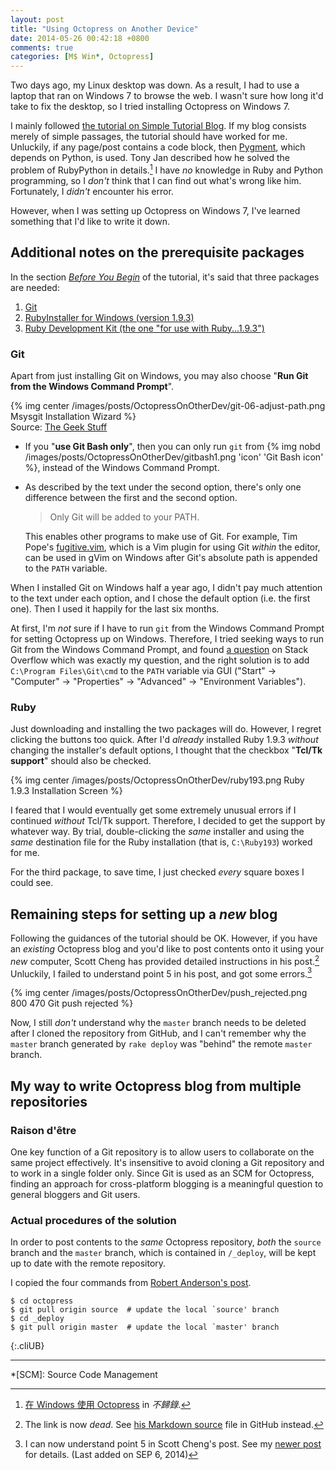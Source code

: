 ```yaml
---
layout: post
title: "Using Octopress on Another Device"
date: 2014-05-26 00:42:18 +0800
comments: true
categories: [M$ Win*, Octopress]
---
```


Two days ago, my Linux desktop was down.  As a result, I had to use a
laptop that ran on Windows 7 to browse the web.  I wasn't sure how
long it'd take to fix the desktop, so I tried installing Octopress on
Windows 7.

I mainly followed [the tutorial on Simple Tutorial Blog][tut1].  If my
blog consists merely of simple passages, the tutorial should have
worked for me.  Unluckily, if any page/post contains a code block,
then [Pygment][pygment], which depends on Python, is used.  Tony Jan
described how he solved the problem of RubyPython in details.[^1]  I
have *no* knowledge in Ruby and Python programming, so I *don't* think
that I can find out what's wrong like him.  Fortunately, I *didn't*
encounter his error.

However, when I was setting up Octopress on Windows 7, I've learned
something that I'd like to write it down.

<!-- more -->

Additional notes on the prerequisite packages
---

In the section [*Before You Begin*][tut1_prereq] of the tutorial, it's
said that three packages are needed:

1. [Git][git]
2. [RubyInstaller for Windows (version 1.9.3)][ruby193] 
3. [Ruby Development Kit (the one "for use with Ruby...1.9.3")][rdk]

### Git

Apart from just installing Git on Windows, you may also choose
"**Run Git from the Windows Command Prompt**".

{% img center /images/posts/OctopressOnOtherDev/git-06-adjust-path.png Msysgit Installation Wizard %}  
Source: [The Geek Stuff][msysgit_install_wizard]

- If you "**use Git Bash only**", then you can only run `git` from
    {% img nobd /images/posts/OctopressOnOtherDev/gitbash1.png 'icon' 'Git Bash icon' %},
    instead of the Windows Command Prompt.

- As described by the text under the second option, there's only one
    difference between the first and the second option.

    > Only Git will be added to your PATH.

    This enables other programs to make use of Git.  For example, Tim
    Pope's [fugitive.vim], which is a Vim plugin for using Git
    *within* the editor, can be used in gVim on Windows after Git's
    absolute path is appended to the `PATH` variable.

When I installed Git on Windows half a year ago, I didn't pay much
attention to the text under each option, and I chose the default
option (i.e. the first one).  Then I used it happily for the last six
months.

At first, I'm *not* sure if I have to run `git` from the Windows
Command Prompt for setting Octopress up on Windows.  Therefore, I
tried seeking ways to run Git from the Windows Command Prompt, and
found [a question][stackoverflow_11720945] on Stack Overflow which
was exactly my question, and the right solution is to add `C:\Program
Files\Git\cmd` to the `PATH` variable via GUI ("Start" → "Computer" →
"Properties" → "Advanced" → "Environment Variables").

### Ruby

Just downloading and installing the two packages will do.  However, I
regret clicking the buttons too quick.  After I'd *already* installed
Ruby 1.9.3 *without* changing the installer's default options, I
thought that the checkbox "**Tcl/Tk support**" should also be checked.

{% img center /images/posts/OctopressOnOtherDev/ruby193.png Ruby 1.9.3 Installation Screen %}

I feared that I would eventually get some extremely unusual errors if
I continued *without* Tcl/Tk support.  Therefore, I decided to get the
support by whatever way.  By trial, double-clicking the *same*
installer and using the *same* destination file for the Ruby
installation (that is, `C:\Ruby193`) worked for me.

For the third package, to save time, I just checked *every* square
boxes I could see.

Remaining steps for setting up a *new* blog
---

Following the guidances of the tutorial should be OK.  However, if you
have an *existing* Octopress blog and you'd like to post contents onto
it using your *new* computer, Scott Cheng has provided detailed
instructions in his post.[^2]  Unluckily, I failed to understand point
5 in his post, and got some errors.[^3]

{% img center /images/posts/OctopressOnOtherDev/push_rejected.png 800 470 Git push rejected %}

Now, I still *don't* understand why the `master` branch needs to be
deleted after I cloned the repository from GitHub, and I can't
remember why the `master` branch generated by `rake deploy` was
"behind" the remote `master` branch.

My way to write Octopress blog from multiple repositories
---

### Raison d'être

One key function of a Git repository is to allow users to collaborate
on the same project effectively.  It's insensitive to avoid cloning a Git
repository and to work in a single folder only.  Since Git is used as
an SCM for Octopress, finding an approach for cross-platform blogging
is a meaningful question to general bloggers and Git users.

### Actual procedures of the solution

In order to post contents to the *same* Octopress repository, *both*
the `source` branch and the `master` branch, which is contained in
`/_deploy`, will be kept up to date with the remote repository.

I copied the four commands from [Robert Anderson's post][pull2branch].

    $ cd octopress
    $ git pull origin source  # update the local `source' branch
    $ cd _deploy
    $ git pull origin master  # update the local `master' branch
{:.cliUB}

---
[^1]: [在 Windows 使用 Octopress][OctopressInWin] in *不歸錄*.
[^2]:
    The link is now *dead*.  See [his Markdown source][OctNewComp]
    file in GitHub instead.

[^3]:
    I can now understand point 5 in Scott Cheng's post.  See my
    [newer post][np] for details.  (Last added on SEP 6, 2014)

[OctopressInWin]: http://tonytonyjan.net/2012/03/01/install-octopress-on-windows/

[tut1]: http://www.techelex.org/setup-octopress-on-windows7/
[pygment]: http://pygments.org/
[tut1_prereq]: http://www.techelex.org/setup-octopress-on-windows7/#before-you-begin
[git]: http://git-scm.com/
[ruby193]: http://rubyinstaller.org/downloads/
[rdk]: http://rubyinstaller.org/downloads/
[msysgit_install_wizard]: http://static.thegeekstuff.com/wp-content/uploads/2012/01/git-06-adjust-path.png
[fugitive.vim]: https://github.com/tpope/vim-fugitive "a Git wrapper in Vim"
[stackoverflow_11720945]: http://stackoverflow.com/questions/11720945/unable-to-run-git-from-command-line
[OctNewComp]: https://github.com/scottcheng/scottcheng.com-v1/blob/3bb8142/source/_posts/2012-11-07-setting-up-existing-octopress-blog-on-a-new-computer.markdown "Setting Up Existing Octopress Blog on a New Computer"
[pull2branch]: http://blog.zerosharp.com/clone-your-octopress-to-blog-from-two-places/
[np]: /blog/2014/09/05/fixing-this-repos-network-graph/ "Fixing This Repo's Network Graph"

*[SCM]: Source Code Management
<!-- vim:se tw=70: -->
